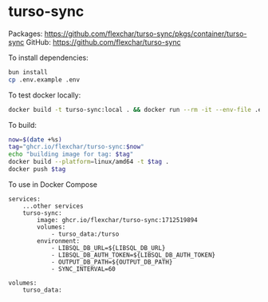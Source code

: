 # turso-sync

Packages: https://github.com/flexchar/turso-sync/pkgs/container/turso-sync
GitHub: https://github.com/flexchar/turso-sync

To install dependencies:

```bash
bun install
cp .env.example .env
```

To test docker locally:

```bash
docker build -t turso-sync:local . && docker run --rm -it --env-file .env -v turso-volume:/turso turso-sync:local
```

To build:

```bash
now=$(date +%s)
tag="ghcr.io/flexchar/turso-sync:$now"
echo "building image for tag: $tag"
docker build --platform=linux/amd64 -t $tag .
docker push $tag
```

To use in Docker Compose

```
services:
    ...other services
    turso-sync:
        image: ghcr.io/flexchar/turso-sync:1712519894
        volumes:
            - turso_data:/turso
        environment:
            - LIBSQL_DB_URL=${LIBSQL_DB_URL}
            - LIBSQL_DB_AUTH_TOKEN=${LIBSQL_DB_AUTH_TOKEN}
            - OUTPUT_DB_PATH=${OUTPUT_DB_PATH}
            - SYNC_INTERVAL=60

volumes:
    turso_data:

```
